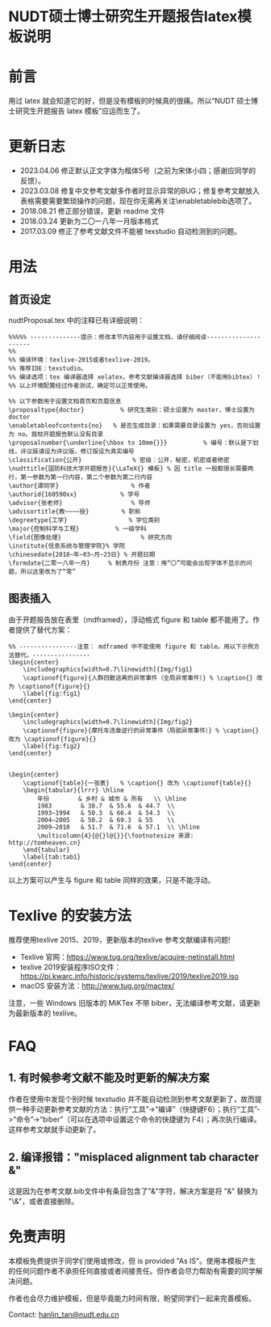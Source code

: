 # NUDT硕士博士研究生开题报告latex模板说明

# 前言

用过 latex 就会知道它的好，但是没有模板的时候真的很痛。所以“NUDT 硕士博士研究生开题报告 latex 模板”应运而生了。

# 更新日志
- 2023.04.06 修正默认正文字体为楷体5号（之前为宋体小四；感谢应同学的反馈）。
- 2023.03.08 修复中文参考文献多作者时显示异常的BUG；修复参考文献放入表格需要需要繁琐操作的问题，现在你无需再关注\enabletablebib选项了。
- 2018.08.21 修正部分错误，更新 readme 文件
- 2018.03.24 更新为二〇一八年一月版本格式
- 2017.03.09 修正了参考文献文件不能被 texstudio 自动检测到的问题。

# 用法

## 首页设定

nudtProposal.tex 中的注释已有详细说明：
```
%%%%% --------------提示：修改本节内容用于设置文档，请仔细阅读---------------------
%% 
%% 编译环境：texlive-2015或者texlive-2019。
%% 推荐IDE：texstudio。
%% 编译选项：tex 编译器选择 xelatex，参考文献编译器选择 biber（不能用bibtex）！
%% 以上环境配置经过作者测试，确定可以正常使用。

%% 以下参数用于设置文档首页和页眉信息
\proposaltype{doctor}          % 研究生类别：硕士设置为 master，博士设置为 doctor
\enabletableofcontents{no}   % 是否生成目录：如果需要目录设置为 yes，否则设置为 no。我校开题报告默认没有目录
\proposalnumber{\underline{\hbox to 10mm{}}}          % 编号：默认是下划线，评议版请设为评议版，修订版设为真实编号
\classification{公开}              % 密级：公开，秘密，机密或者绝密
\nudttitle{国防科技大学开题报告}{\LaTeX{} 模板} % 因 title 一般都很长需要两行，第一参数为第一行内容，第二个参数为第二行内容
\author{谭同学}                    % 作者
\authorid{160590xx}            % 学号
\advisor{张老师}                   % 导师
\advisortitle{教~~~~授}         % 职称
\degreetype{工学}                 % 学位类别
\major{控制科学与工程}          % 一级学科
\field{图像处理}                      % 研究方向
\institute{信息系统与管理学院}% 学院
\chinesedate{2018~年~03~月~23日} % 开题日期
\formdate{二零一八年一月}     % 制表月份 注意：用“〇”可能会出现字体不显示的问题，所以这里改为了“零”
```

## 图表插入

由于开题报告放在表里（mdframed），浮动格式 figure 和 table 都不能用了。作者提供了替代方案：
```
%% ----------------注意： mdframed 中不能使用 figure 和 table。用以下示例方法替代。----------------
\begin{center}
	\includegraphics[width=0.7\linewidth]{Img/fig1}
	\captionof{figure}{人群四散逃离的异常事件（全局异常事件）} % \caption{} 改为 \captionof{figure}{}
	\label{fig:fig1}
\end{center}

\begin{center}
	\includegraphics[width=0.7\linewidth]{Img/fig2}
	\captionof{figure}{摩托车违章逆行的异常事件（局部异常事件）} % \caption{} 改为 \captionof{figure}{}
	\label{fig:fig2}
\end{center}


\begin{center}
	\captionof{table}{一张表}   % \caption{} 改为 \captionof{table}{}
	\begin{tabular}{lrrr} \hline
		年份        & 乡村 & 城市 & 所有   \\ \hline
		1983        & 38.7  & 55.6  & 44.7  \\
		1993–1994   & 50.3  & 66.4  & 54.3  \\
		2004–2005   & 50.2  & 69.3  & 55    \\
		2009–2010   & 51.7  & 71.6  & 57.1  \\ \hline
		\multicolumn{4}{@{}l@{}}{\footnotesize 来源: http://tomheaven.cn} 
	\end{tabular}
    \label{tab:tab1}
\end{center}
```
以上方案可以产生与 figure 和 table 同样的效果，只是不能浮动。

# Texlive 的安装方法
推荐使用texlive 2015、2019，更新版本的texlive 参考文献编译有问题!
- Texlive 官网：<https://www.tug.org/texlive/acquire-netinstall.html>
- texlive 2019安装程序ISO文件：<https://pi.kwarc.info/historic/systems/texlive/2019/texlive2019.iso>
- macOS 安装方法：<http://www.tug.org/mactex/>

注意，一些 Windows 旧版本的 MiKTex 不带 biber，无法编译参考文献，请更新为最新版本的 texlive。

# FAQ

## 1. 有时候参考文献不能及时更新的解决方案

作者在使用中发现个别时候 texstudio 并不能自动检测到参考文献更新了，故而提供一种手动更新参考文献的方法：执行“工具”->“编译”（快捷键F6）；执行“工具”->“命令”->“biber”（可以在选项中设置这个命令的快捷键为 F4）；再次执行编译。这样参考文献就手动更新了。


## 2. 编译报错："misplaced alignment tab character &"

这是因为在参考文献.bib文件中有条目包含了"&"字符，解决方案是将 "&" 替换为 "\\&"，或者直接删除。


# 免责声明

本模板免费提供于同学们使用或修改，但 is provided "As IS"。使用本模板产生的任何问题作者不承担任何直接或者间接责任。但作者会尽力帮助有需要的同学解决问题。

作者也会尽力维护模板，但是毕竟能力时间有限，盼望同学们一起来完善模板。

Contact: hanlin_tan@nudt.edu.cn
